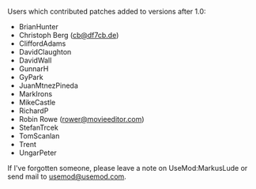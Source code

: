 Users which contributed patches added to versions after 1.0:

* BrianHunter
* Christoph Berg (cb@df7cb.de)
* CliffordAdams
* DavidClaughton
* DavidWall
* GunnarH
* GyPark
* JuanMtnezPineda
* MarkIrons
* MikeCastle
* RichardP
* Robin Rowe (rower@movieeditor.com)
* StefanTrcek
* TomScanlan
* Trent
* UngarPeter

If I've forgotten someone, please leave a note on UseMod:MarkusLude or
send mail to [usemod@usemod.com](mailto:usemod@usemod.com).

